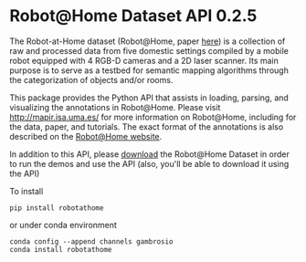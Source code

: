 # Robot@Home Dataset API 0.2.5 #

The Robot-at-Home dataset (Robot@Home, paper
[here](http://mapir.uma.es/papersrepo/2017/2017-raul-IJRR-Robot_at_home_dataset.pdf))
is a collection of raw and processed data from five domestic settings compiled
by a mobile robot equipped with 4 RGB-D cameras and a 2D laser scanner. Its main
purpose is to serve as a testbed for semantic mapping algorithms through the
categorization of objects and/or rooms.

This package provides the Python API that assists in loading, parsing, and
visualizing the annotations in Robot@Home. Please visit http://mapir.isa.uma.es/
for more information on Robot@Home, including for the data, paper, and
tutorials. The exact format of the annotations is also described on the
[Robot@Home website](http://mapir.isa.uma.es/mapirwebsite/index.php/mapir-downloads/203-robot-at-home-dataset.html).

In addition to this API, please [download](https://zenodo.org/record/3901564)
the Robot@Home Dataset in order to run the demos and use the API (also, you'll
be able to download it using the API)

To install

```
pip install robotathome
```

or under conda environment

```
conda config --append channels gambrosio
conda install robotathome
```
